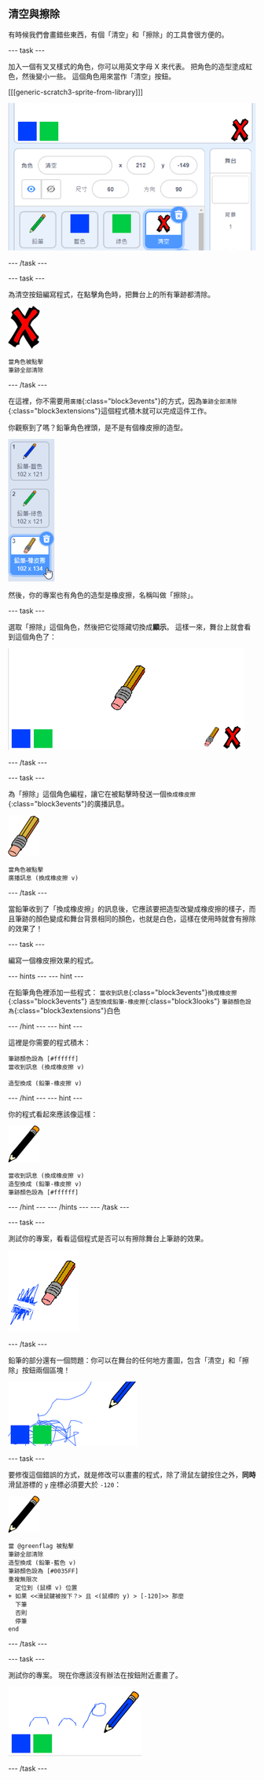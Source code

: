 ## 清空與擦除

有時候我們會畫錯些東西，有個「清空」和「擦除」的工具會很方便的。

--- task ---

加入一個有叉叉樣式的角色，你可以用英文字母 X 來代表。 把角色的造型塗成紅色，然後變小一些。 這個角色用來當作「清空」按鈕。

[[[generic-scratch3-sprite-from-library]]]

![截圖](images/paint-x.png)

--- /task ---

--- task ---

為清空按鈕編寫程式，在點擊角色時，把舞台上的所有筆跡都清除。

![叉叉](images/cross.png)

```blocks3
當角色被點擊
筆跡全部清除
```

--- /task ---

在這裡，你不需要用`廣播`{:class="block3events"}的方式，因為`筆跡全部清除`{:class="block3extensions"}這個程式積木就可以完成這件工作。

你觀察到了嗎？鉛筆角色裡頭，是不是有個橡皮擦的造型。

![截圖](images/paint-eraser-costume.png)

然後，你的專案也有角色的造型是橡皮擦，名稱叫做「擦除」。

--- task ---

選取「擦除」這個角色，然後把它從隱藏切換成**顯示**。 這樣一來，舞台上就會看到這個角色了：

![截圖](images/paint-eraser-stage.png)

--- /task ---

--- task ---

為「擦除」這個角色編程，讓它在被點擊時發送一個`換成橡皮擦`{:class="block3events"}的廣播訊息。

![橡皮擦](images/eraser.png)

```blocks3
當角色被點擊
廣播訊息 (換成橡皮擦 v)
```

--- /task ---

當鉛筆收到了「換成橡皮擦」的訊息後，它應該要把造型改變成橡皮擦的樣子，而且筆跡的顏色變成和舞台背景相同的顏色，也就是白色，這樣在使用時就會有擦除的效果了！

--- task ---

編寫一個橡皮擦效果的程式。

--- hints --- --- hint ---

在鉛筆角色裡添加一些程式： `當收到訊息`{:class="block3events"}`換成橡皮擦`{:class="block3events"} `造型換成鉛筆-橡皮擦`{:class="block3looks"} `筆跡顏色設為`{:class="block3extensions"}白色

--- /hint --- --- hint ---

這裡是你需要的程式積木：

```blocks3
筆跡顏色設為 [#ffffff]
當收到訊息 (換成橡皮擦 v)

造型換成 (鉛筆-橡皮擦 v)
```

--- /hint --- --- hint ---

你的程式看起來應該像這樣：

![鉛筆](images/pencil.png)

```blocks3
當收到訊息 (換成橡皮擦 v)
造型換成 (鉛筆-橡皮擦 v)
筆跡顏色設為 [#ffffff]
```

--- /hint --- --- /hints --- --- /task ---

--- task ---

測試你的專案，看看這個程式是否可以有擦除舞台上筆跡的效果。

![截圖](images/paint-erase-test.png)

--- /task ---

鉛筆的部分還有一個問題：你可以在舞台的任何地方畫圖，包含「清空」和「擦除」按鈕兩個區塊！

![截圖](images/paint-draw-problem.png)

--- task ---

要修復這個錯誤的方式，就是修改可以畫畫的程式，除了滑鼠左鍵按住之外，**同時**滑鼠游標的 `y` 座標必須要大於 `-120`：

![鉛筆](images/pencil.png)

```blocks3
當 @greenflag 被點擊
筆跡全部清除
造型換成 (鉛筆-藍色 v)
筆跡顏色設為 [#0035FF]
重複無限次
  定位到 (鼠標 v) 位置
+ 如果 <<滑鼠鍵被按下？> 且 <(鼠標的 y) > [-120]>> 那麼
  下筆
  否則
  停筆
end
```

--- /task ---

--- task ---

測試你的專案。 現在你應該沒有辦法在按鈕附近畫畫了。

![截圖](images/paint-fixed.png)

--- /task ---
